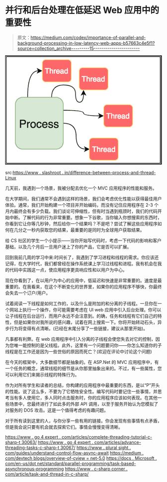 # 并行和后台处理在低延迟 Web 应用中的重要性

> 原文：<https://medium.com/codex/importance-of-parallel-and-background-processing-in-low-latency-web-apps-b57663c4e5f1?source=collection_archive---------15----------------------->

![](img/4d6eff807979d8c5bd05be6d93dff50b.png)

src:[https://www . slashroot . in/difference-between-process-and-thread-Linux](https://www.slashroot.in/difference-between-process-and-thread-linux)

几天前，我遇到一个场景，我被分配去优化一个 MVC 应用程序的性能和服务。

在大学期间，我们通常不会遇到这样的场景，我们会考虑优化性能以获得最佳用户体验。通常，我们开始构建一个项目并开始编码，而没有记住应用程序在 2-3 个月内最终会有多少负载。我们谈论可伸缩性，但有时当遇到瓶颈时，我们的代码开始中断。了解代码的行为非常重要。想象一下谷歌，当你输入你想搜索的东西时，你看到它让你等几秒钟，然后给你一个结果吗？不是吧？尝试了解这些应用程序如何在几分之一秒内获取您的结果，最重要的是同时为全球用户获取结果。

给 CS 社区的学生一个小提示——当你开始写代码时，考虑一下代码的影响和客户基础，以及几个月后一旦用户迷上了你的产品，它是否可以扩展。

回到我前几周的学习中来:时间长了，我遇到了学习进程和线程的需求。你应该还记得，在大学时代，我们都曾经在操作系统课上学习过线程和进程。我有机会在我的代码中实践这一点，使应用程序更具响应性和以用户为中心。

现在你看到了，在以用户为中心的应用中，低延迟和快速是非常重要的。速度是最重要的。在我看来，在这个不断变化的世界里，如果你的应用程序不够快，你最终会失去一个订户/用户。

试着阅读一下线程是如何工作的，以及什么是附加的和分离的子线程。一旦你在一个网站上执行一个操作，你可能需要考虑在 UI web 应用中引入后台处理。你可以让子线程在后台运行，而用户永远不会注意到。的确，任务和线程有它们自己的特性，但是如果你对我所说的感兴趣，试着在网上搜索一下。你将开始转动石头，异步行为将变得有点清晰。(已经在末尾分享了一些链接，建议从那里开始)。

凡事都有利弊。在 web 应用程序中引入分离的子线程会使您失去对它的控制，因为您唯一能控制的是父线程。此外，这里有一个问题要问你——你怎么知道你的子线程是在工作还是因为一些世俗的原因而死亡？(欢迎在评论中讨论这个问题)

在今天的框架中，大多数细节都是抽象的。在 ASP.Net 的 MVC 应用程序中，有一个任务的概念，通常线程的细节是从你那里抽象出来的。不过，有一些属性，您可以利用它们来揭示线程的特殊行为。

作为对所有学生和读者的总结，你构建的应用程序中最重要的东西，是以“P”开头的性能。说了这么多，不要为了它牺牲安全性。编写代码时要记住一些事情，并思考当有多人使用它，多人同时点击服务时，你的应用程序应该如何表现。在其他一些场景中，您最终进行了如此多的外部 API 调用，以至于服务开始认为您模拟了对服务的 DOS 攻击。这是一个值得考虑的有趣问题。

对于所有读到这里的人，与你分享一些有用的链接。你会发现有些事情有点矛盾，但是我会说只要有机会就去探索它们。事情会慢慢变得清晰。

[https://www . go 4 expert . com/articles/complete-threading-tutorial-c-sharp-t 30063/](https://www.go4expert.com/articles/complete-threading-tutorial-c-sharp-t30063/)
[https://www . go 4 expert . com/articles/advance-threading-tasks-c-sharp-t 30067/](https://www.go4expert.com/articles/advance-threading-tasks-c-sharp-t30067/)
[https://www . plural sight . com/guides/understand-control-flow-async-await](https://www.pluralsight.com/guides/understand-control-flow-async-await)
[https://medium . com/devtech blogs/overview-of-cview = net-5.0](/devtechblogs/overview-of-c-async-programming-with-thread-pools-and-task-parallel-library-7b18c9fc192d)
[https://docs . Microsoft . com/en-us/dot net/standard/parallel-programming/task-based-asynchronous-programming](https://docs.microsoft.com/en-us/dotnet/standard/parallel-programming/task-based-asynchronous-programming)
[https://www . c-sharp corner . com/article/task-and-thread-in-c-sharp/](https://www.c-sharpcorner.com/article/task-and-thread-in-c-sharp/)